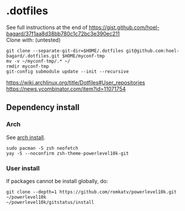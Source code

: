 # .dotfiles

See full instructions at the end of https://gist.github.com/hoel-bagard/37f1aa8d38bb780c1c72bc3e390ec211  
Clone with:   (untested)
```
git clone --separate-git-dir=$HOME/.dotfiles git@github.com:hoel-bagard/.dotfiles.git $HOME/myconf-tmp
mv -v ~/myconf-tmp/.* ~/
rmdir myconf-tmp
git-config submodule update --init --recursive
```

https://wiki.archlinux.org/title/Dotfiles#User_repositories \
https://news.ycombinator.com/item?id=11071754

## Dependency install
### Arch
See [arch install](https://github.com/hoel-bagard/arch-cheatsheet/blob/master/4-shell.md).

```console
sudo pacman -S zsh neofetch
yay -S --noconfirm zsh-theme-powerlevel10k-git
```

### User install
If packages cannot be install globally, do:
```console
git clone --depth=1 https://github.com/romkatv/powerlevel10k.git ~/powerlevel10k
~/powerlevel10k/gitstatus/install
```
